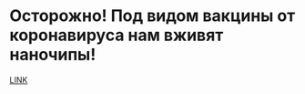 # Осторожно! Под видом вакцины от коронавируса нам вживят наночипы!



[LINK](https://varlamov.ru/3872988.html)